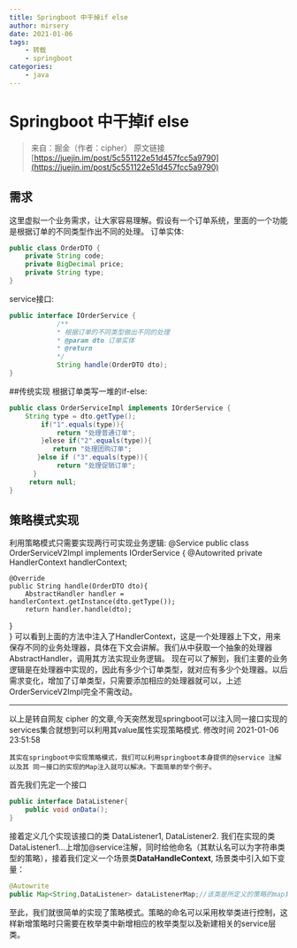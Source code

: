 ```yaml
---
title: Springboot 中干掉if else
author: mirsery
date: 2021-01-06
tags: 
    - 转载
    - springboot
categories: 
    - java  
---
```



# Springboot 中干掉if else
>  来自：掘金（作者：cipher）
> 原文链接 [https://juejin.im/post/5c551122e51d457fcc5a9790](https://juejin.im/post/5c551122e51d457fcc5a9790)

## 需求
这里虚拟一个业务需求，让大家容易理解。假设有一个订单系统，里面的一个功能是根据订单的不同类型作出不同的处理。
订单实体:
``` java
public class OrderDTO {
    private String code;
    private BigDecimal price;
    private String type;  
}
```
service接口:
```java
public interface IOrderService {
            /**
            * 根据订单的不同类型做出不同的处理
            * @param dto 订单实体
            * @return 
            */
            String handle(OrderDTO dto);
}
```
##传统实现
根据订单类写一堆的if-else:
```java
public class OrderServiceImpl implements IOrderService {
    String type = dto.getType();
        if("1".equals(type)){
            return "处理普通订单";
        }elese if("2".equals(type)){
           return "处理团购订单";
       }else if ("3".equals(type)){
            return "处理促销订单";
      }                
     return null;
}
```
## 策略模式实现
利用策略模式只需要实现两行可实现业务逻辑:
@Service
public class OrderServiceV2Impl implements IOrderService {
    @Autowrited
    private HandlerContext handlerContext;
    
    @Override
    public String handle(OrderDTO dto){
        AbstractHandler handler = handlerContext.getInstance(dto.getType());
        return handler.handle(dto);
   }    
}
可以看到上面的方法中注入了HandlerContext，这是一个处理器上下文，用来保存不同的业务处理器，具体在下文会讲解。我们从中获取一个抽象的处理器AbstractHandler，调用其方法实现业务逻辑。
现在可以了解到，我们主要的业务逻辑是在处理器中实现的，因此有多少个订单类型，就对应有多少个处理器。以后需求变化，增加了订单类型，只需要添加相应的处理器就可以，上述OrderServiceV2Impl完全不需改动。
- - - - - 
以上是转自网友 cipher 的文章,今天突然发现springboot可以注入同一接口实现的services集合就想到可以利用其value属性实现策略模式.
修改时间 2021-01-06 23:51:58

    其实在springboot中实现策略模式，我们可以利用springboot本身提供的@service 注解以及其 同一接口的实现的Map注入就可以解决。下面简单的举个例子。
首先我们先定一个接口
```java
public interface DataListener{
    public void onData();
}
```
接着定义几个实现该接口的类 DataListener1, DataListener2.
我们在实现的类DataListener1...上增加@service注解，同时给他命名（其默认名可以为字符串类型的策略），接着我们定义一个场景类**DataHandleContext**,
场景类中引入如下变量：
```java
@Autowrite
public Map<String,DataListener> dataListenerMap;//该类是所定义的策略的map集合
```
至此，我们就很简单的实现了策略模式。策略的命名可以采用枚举类进行控制，这样新增策略时只需要在枚举类中新增相应的枚举类型以及新建相关的service层类。
